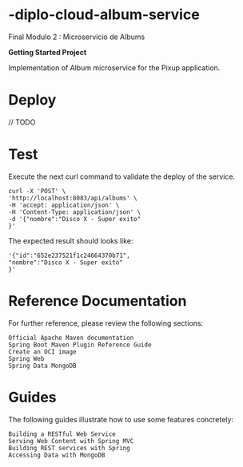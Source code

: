 # -diplo-cloud-album-service
Final Modulo 2 : Microservicio de Albums

**Getting Started Project**

Implementation of Album microservice for the Pixup application.

# Deploy 
// TODO

# Test

Execute the next curl command to validate the deploy of the service.

    curl -X 'POST' \
    'http://localhost:8083/api/albums' \ 
    -H 'accept: application/json' \  
    -H 'Content-Type: application/json' \ 
    -d '{"nombre":"Disco X - Super exito" 
    }'


The expected result should looks like:

    '{"id":"652e237521f1c24664370b71",
    "nombre":"Disco X - Super exito"
    }'


# Reference Documentation
For further reference, please review the following sections:

    Official Apache Maven documentation
    Spring Boot Maven Plugin Reference Guide
    Create an OCI image
    Spring Web
    Spring Data MongoDB


# Guides

The following guides illustrate how to use some features concretely:

    Building a RESTful Web Service
    Serving Web Content with Spring MVC
    Building REST services with Spring
    Accessing Data with MongoDB




